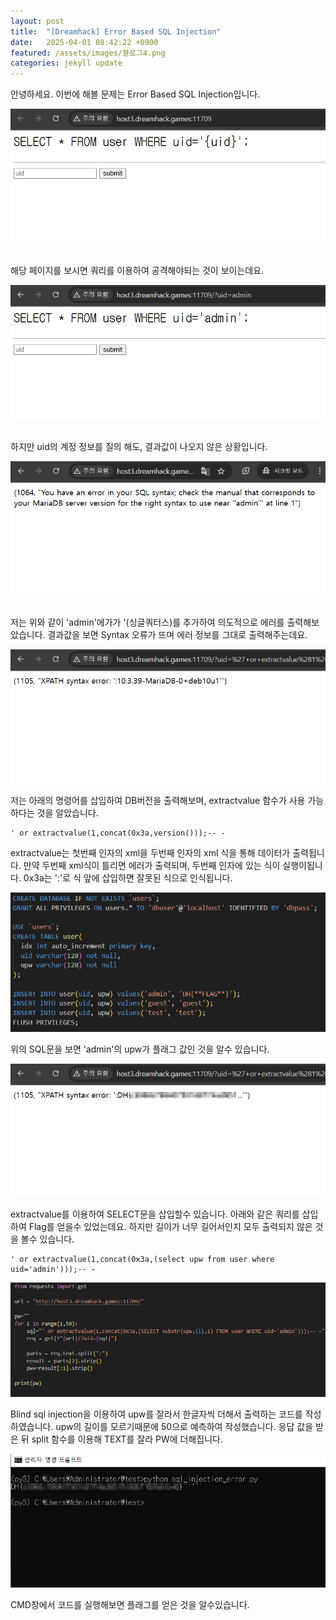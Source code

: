 ```yaml
---
layout: post
title:  "[Dreamhack] Error Based SQL Injection"
date:   2025-04-01 08:42:22 +0900
featured: /assets/images/블로그4.png
categories: jekyll update
---
```

<p>안녕하세요. 이번에 해볼 문제는 Error Based SQL Injection입니다.</p>
<img src="/assets/images/250404/1.png" style="max-width: 100%; height: auto;"> 
<p>해당 페이지를 보시면 쿼리를 이용하여 공격해야되는 것이 보이는데요.</p>
<img src="/assets/images/250404/2.png" style="max-width: 100%; height: auto;"> 
<p>하지만 uid의 계정 정보를 질의 해도, 결과값이 나오지 않은 상황입니다.</p>
<img src="/assets/images/250404/3.png" style="max-width: 100%; height: auto;"> 
<p>저는 위와 같이 'admin'에가가 '(싱글쿼터스)를 추가하여 의도적으로 에러를 출력해보았습니다. 결과값을 보면 Syntax 오류가 뜨며 에러 정보를 그대로 출력해주는데요.</p>
<img src="/assets/images/250404/4.png" style="max-width: 100%; height: auto;">
<p>저는 아래의 명령어를 삽입하여 DB버전을 출력해보며, extractvalue 함수가 사용 가능하다는 것을 알았습니다.</p>
<pre><code>' or extractvalue(1,concat(0x3a,version()));-- -</code></pre>
<p>extractvalue는 첫번째 인자의 xml을 두번째 인자의 xml 식을 통해 데이터가 출력됩니다. 만약 두번째 xml식이 틀리면 에러가 출력되며, 두번째 인자에 있는 식이 실행이됩니다. 0x3a는 ':'로 식 앞에 삽입하면 잘못된 식으로 인식됩니다.</p>
<img src="/assets/images/250404/5-1.png" style="max-width: 100%; height: auto;">
<p>위의 SQL문을 보면 'admin'의 upw가 플래그 값인 것을 알수 있습니다.</p>
<img src="/assets/images/250404/5.png" style="max-width: 100%; height: auto;">
<p>extractvalue를 이용하여 SELECT문을 삽입할수 있습니다. 아래와 같은 쿼리를 삽입하여 Flag를 얻을수 있었는데요. 하지만 길이가 너무 길어서인지 모두 출력되지 않은 것을 볼수 있습니다.</p>
<pre><code>' or extractvalue(1,concat(0x3a,(select upw from user where uid='admin')));-- -</code></pre>
<img src="/assets/images/250404/6.png" style="max-width: 100%; height: auto;">
<p>Blind sql injection을 이용하여 upw를 잘라서 한글자씩 더해서 출력하는 코드를 작성하였습니다. upw의 길이를 모르기때문에 50으로 예측하여 작성했습니다. 응답 값을 받은 뒤 split 함수를 이용해 TEXT를 잘라 PW에 더해집니다.</p>
<img src="/assets/images/250404/7.png" style="max-width: 100%; height: auto;">
<p>CMD창에서 코드를 실행해보면 플래그를 얻은 것을 알수있습니다.</p>